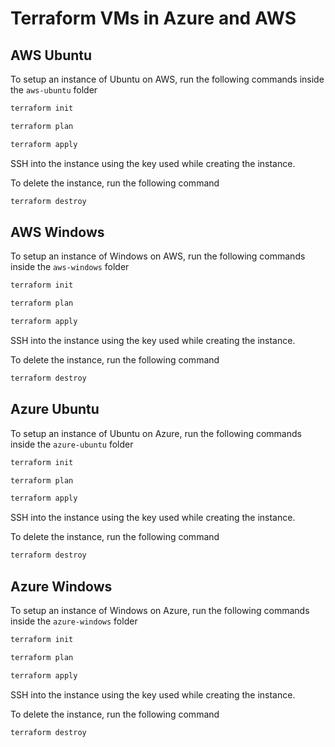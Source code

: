 # Terraform VMs in Azure and AWS

## AWS Ubuntu

To setup an instance of Ubuntu on AWS, run the following commands inside the `aws-ubuntu` folder

```sh
terraform init
```

```sh
terraform plan
```

```sh
terraform apply
```

SSH into the instance using the key used while creating the instance.

To delete the instance, run the following command

```sh
terraform destroy
```

## AWS Windows

To setup an instance of Windows on AWS, run the following commands inside the `aws-windows` folder

```sh
terraform init
```

```sh
terraform plan
```

```sh
terraform apply
```

SSH into the instance using the key used while creating the instance.

To delete the instance, run the following command

```sh
terraform destroy
```

## Azure Ubuntu

To setup an instance of Ubuntu on Azure, run the following commands inside the `azure-ubuntu` folder

```sh
terraform init
```

```sh
terraform plan
```

```sh
terraform apply
```

SSH into the instance using the key used while creating the instance.

To delete the instance, run the following command

```sh
terraform destroy
```

## Azure Windows

To setup an instance of Windows on Azure, run the following commands inside the `azure-windows` folder

```sh
terraform init
```

```sh
terraform plan
```

```sh
terraform apply
```

SSH into the instance using the key used while creating the instance.

To delete the instance, run the following command

```sh
terraform destroy
```
